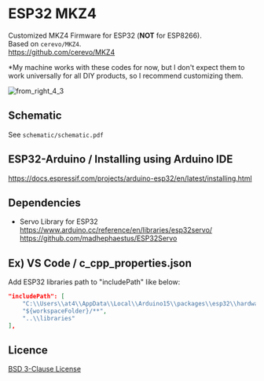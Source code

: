 # ESP32 MKZ4
Customized MKZ4 Firmware for ESP32 (**NOT** for ESP8266).  
Based on `cerevo/MKZ4`.  
https://github.com/cerevo/MKZ4

*My machine works with these codes for now, but I don't expect them to work universally for all DIY products, so I recommend customizing them.

![from_right_4_3](https://user-images.githubusercontent.com/1344010/174665697-8dc8e9f1-966f-4778-bd89-090ed0802f1e.png)


## Schematic
See `schematic/schematic.pdf`


## ESP32-Arduino / Installing using Arduino IDE

https://docs.espressif.com/projects/arduino-esp32/en/latest/installing.html


## Dependencies

- Servo Library for ESP32
https://www.arduino.cc/reference/en/libraries/esp32servo/
https://github.com/madhephaestus/ESP32Servo


## Ex) VS Code / c_cpp_properties.json

Add ESP32 libraries path to "includePath" like below:

```.vscode/c_cpp_properties.json
"includePath": [
    "C:\\Users\\at4\\AppData\\Local\\Arduino15\\packages\\esp32\\hardware\\esp32\\2.0.2\\libraries",
    "${workspaceFolder}/**",
    "..\\libraries"
],
```


## Licence

[BSD 3-Clause License](https://opensource.org/licenses/BSD-3-Clause)
